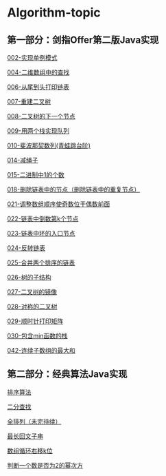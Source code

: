 # Algorithm-topic
## 第一部分：剑指Offer第二版Java实现


[002-实现单例模式](https://github.com/Bameirilyo/Algorithm-topic/tree/master/%E5%89%91%E6%8C%87offer/002-%E5%AE%9E%E7%8E%B0Singleton%E6%A8%A1%E5%BC%8F)

[004-二维数组中的查找](https://github.com/Bameirilyo/Algorithm-topic/tree/master/%E5%89%91%E6%8C%87offer/004-%E4%BA%8C%E7%BB%B4%E6%95%B0%E7%BB%84%E4%B8%AD%E7%9A%84%E6%9F%A5%E6%89%BE)

[006-从尾到头打印链表](https://github.com/Bameirilyo/Algorithm-topic/tree/master/%E5%89%91%E6%8C%87offer/006-%E4%BB%8E%E5%B0%BE%E5%88%B0%E5%A4%B4%E6%89%93%E5%8D%B0%E9%93%BE%E8%A1%A8)

[007-重建二叉树](https://github.com/Bameirilyo/Algorithm-topic/tree/master/%E5%89%91%E6%8C%87offer/007-%E9%87%8D%E5%BB%BA%E4%BA%8C%E5%8F%89%E6%A0%91)

[008-二叉树的下一个节点](https://github.com/Bameirilyo/Algorithm-topic/tree/master/%E5%89%91%E6%8C%87offer/008-%E4%BA%8C%E5%8F%89%E6%A0%91%E7%9A%84%E4%B8%8B%E4%B8%80%E4%B8%AA%E8%8A%82%E7%82%B9)

[009-用两个栈实现队列](https://github.com/Bameirilyo/Algorithm-topic/tree/master/%E5%89%91%E6%8C%87offer/009-%E7%94%A8%E4%B8%A4%E4%B8%AA%E6%A0%88%E5%AE%9E%E7%8E%B0%E9%98%9F%E5%88%97)

[010-斐波那契数列(青蛙跳台阶)](https://github.com/Bameirilyo/Algorithm-topic/tree/master/%E5%89%91%E6%8C%87offer/010-%E6%96%90%E6%B3%A2%E9%82%A3%E5%A5%91%E6%95%B0%E5%88%97(%E9%9D%92%E8%9B%99%E8%B7%B3%E5%8F%B0%E9%98%B6))

[014-减绳子](https://github.com/Bameirilyo/Algorithm-topic/tree/master/%E5%89%91%E6%8C%87offer/014-%E5%87%8F%E7%BB%B3%E5%AD%90)

[015-二进制中1的个数](https://github.com/Bameirilyo/Algorithm-topic/tree/master/%E5%89%91%E6%8C%87offer/015-%E4%BA%8C%E8%BF%9B%E5%88%B6%E4%B8%AD1%E7%9A%84%E4%B8%AA%E6%95%B0)

[018-删除链表中的节点（删除链表中的重复节点）](https://github.com/Bameirilyo/Algorithm-topic/tree/master/%E5%89%91%E6%8C%87offer/018-%E5%88%A0%E9%99%A4%E9%93%BE%E8%A1%A8%E4%B8%AD%E7%9A%84%E8%8A%82%E7%82%B9%EF%BC%88%E5%88%A0%E9%99%A4%E9%93%BE%E8%A1%A8%E4%B8%AD%E7%9A%84%E9%87%8D%E5%A4%8D%E8%8A%82%E7%82%B9%EF%BC%89)

[021-调整数组顺序使奇数位于偶数前面](https://github.com/Bameirilyo/Algorithm-topic/tree/master/%E5%89%91%E6%8C%87offer/021-%E8%B0%83%E6%95%B4%E6%95%B0%E7%BB%84%E9%A1%BA%E5%BA%8F%E4%BD%BF%E5%A5%87%E6%95%B0%E4%BD%8D%E4%BA%8E%E5%81%B6%E6%95%B0%E5%89%8D%E9%9D%A2)

[022-链表中倒数第k个节点](https://github.com/Bameirilyo/Algorithm-topic/tree/master/%E5%89%91%E6%8C%87offer/022-%E9%93%BE%E8%A1%A8%E4%B8%AD%E5%80%92%E6%95%B0%E7%AC%ACk%E4%B8%AA%E8%8A%82%E7%82%B9)

[023-链表中环的入口节点](https://github.com/Bameirilyo/Algorithm-topic/tree/master/%E5%89%91%E6%8C%87offer/023-%E9%93%BE%E8%A1%A8%E4%B8%AD%E7%8E%AF%E7%9A%84%E5%85%A5%E5%8F%A3%E8%8A%82%E7%82%B9)

[024-反转链表](https://github.com/Bameirilyo/Algorithm-topic/tree/master/%E5%89%91%E6%8C%87offer/024-%E5%8F%8D%E8%BD%AC%E9%93%BE%E8%A1%A8)

[025-合并两个排序的链表](https://github.com/Bameirilyo/Algorithm-topic/tree/master/%E5%89%91%E6%8C%87offer/025-%E5%90%88%E5%B9%B6%E4%B8%A4%E4%B8%AA%E6%8E%92%E5%BA%8F%E7%9A%84%E9%93%BE%E8%A1%A8)

[026-树的子结构](https://github.com/Bameirilyo/Algorithm-topic/tree/master/%E5%89%91%E6%8C%87offer/026-%E6%A0%91%E7%9A%84%E5%AD%90%E7%BB%93%E6%9E%84)

[027-二叉树的镜像](https://github.com/Bameirilyo/Algorithm-topic/tree/master/%E5%89%91%E6%8C%87offer/027-%E4%BA%8C%E5%8F%89%E6%A0%91%E7%9A%84%E9%95%9C%E5%83%8F)

[028-对称的二叉树]()

[029-顺时针打印矩阵]()

[030-包含min函数的栈](https://github.com/Bameirilyo/Algorithm-topic/tree/master/%E5%89%91%E6%8C%87offer/030-%E5%8C%85%E5%90%ABmin%E5%87%BD%E6%95%B0%E7%9A%84%E6%A0%88)

[042-连续子数组的最大和](https://github.com/Bameirilyo/Algorithm-topic/tree/master/%E5%89%91%E6%8C%87offer/042-%E8%BF%9E%E7%BB%AD%E5%AD%90%E6%95%B0%E7%BB%84%E7%9A%84%E6%9C%80%E5%A4%A7%E5%92%8C)

## 第二部分：经典算法Java实现
[排序算法](https://github.com/Bameirilyo/Algorithm-topic/tree/master/%E7%BB%8F%E5%85%B8%E7%AE%97%E6%B3%95/%E6%8E%92%E5%BA%8F%E7%AE%97%E6%B3%95)

[二分查找](https://github.com/Bameirilyo/Algorithm-topic/tree/master/%E7%BB%8F%E5%85%B8%E7%AE%97%E6%B3%95/%E4%BA%8C%E5%88%86%E6%9F%A5%E6%89%BE)

[全排列（未完待续）](https://github.com/Bameirilyo/Algorithm-topic/tree/master/%E7%BB%8F%E5%85%B8%E7%AE%97%E6%B3%95/%E5%85%A8%E6%8E%92%E5%88%97)

[最长回文子串](https://github.com/Bameirilyo/Algorithm-topic/tree/master/%E7%BB%8F%E5%85%B8%E7%AE%97%E6%B3%95/%E6%9C%80%E9%95%BF%E5%9B%9E%E6%96%87%E5%AD%90%E4%B8%B2)

[数组循环右移k位](https://github.com/Bameirilyo/Algorithm-topic/tree/master/%E7%BB%8F%E5%85%B8%E7%AE%97%E6%B3%95/%E6%95%B0%E7%BB%84%E5%BE%AA%E7%8E%AF%E5%8F%B3%E7%A7%BBk%E4%BD%8D)

[判断一个数是否为2的幂次方](https://github.com/Bameirilyo/Algorithm-topic/tree/master/%E7%BB%8F%E5%85%B8%E7%AE%97%E6%B3%95/%E5%88%A4%E6%96%AD%E4%B8%80%E4%B8%AA%E6%95%B0%E6%98%AF%E5%90%A6%E4%B8%BA2%E7%9A%84%E5%B9%82%E6%AC%A1%E6%96%B9)
